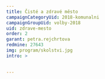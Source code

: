 ```yaml
---
title: Čisté a zdravé město
campaignCategoryUid: 2018-komunalni
campaignGroupUid: volby-2018
uid: zdrave-mesto
order: 2
garant: petra.rejchrtova
redmine: 27643
img: program/skolstvi.jpg
intro: >
  

---
```


